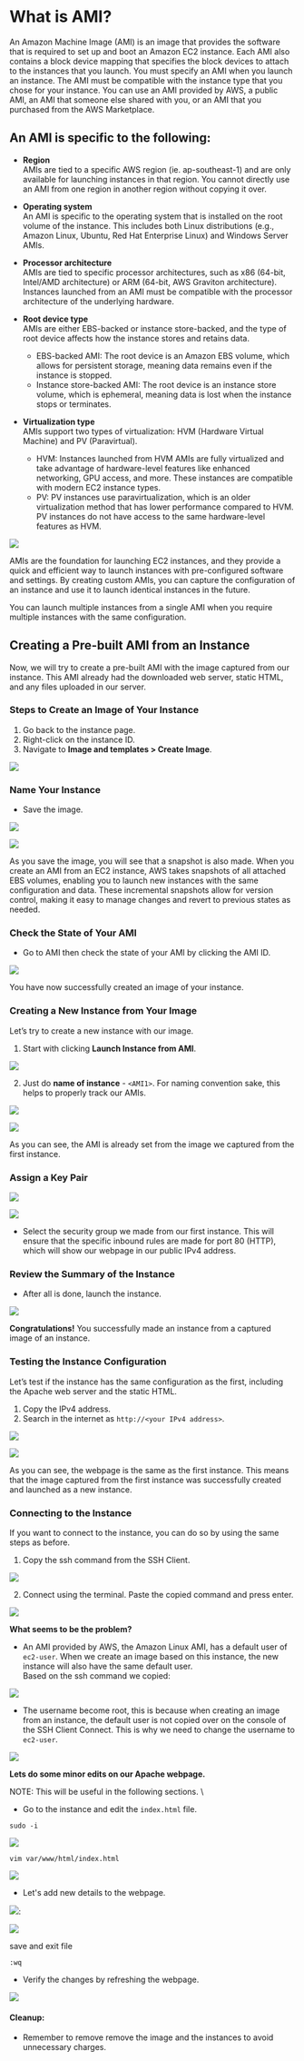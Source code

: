 # What is AMI?

An Amazon Machine Image (AMI) is an image that provides the software that is required to set up and boot an Amazon EC2 instance. Each AMI also contains a block device mapping that specifies the block devices to attach to the instances that you launch. You must specify an AMI when you launch an instance. The AMI must be compatible with the instance type that you chose for your instance. You can use an AMI provided by AWS, a public AMI, an AMI that someone else shared with you, or an AMI that you purchased from the AWS Marketplace.

## An AMI is specific to the following:

- **Region**  
  AMIs are tied to a specific AWS region (ie. ap-southeast-1) and are only available for launching instances in that region. You cannot directly use an AMI from one region in another region without copying it over.

- **Operating system**  
  An AMI is specific to the operating system that is installed on the root volume of the instance. This includes both Linux distributions (e.g., Amazon Linux, Ubuntu, Red Hat Enterprise Linux) and Windows Server AMIs.

- **Processor architecture**  
  AMIs are tied to specific processor architectures, such as x86 (64-bit, Intel/AMD architecture) or ARM (64-bit, AWS Graviton architecture). Instances launched from an AMI must be compatible with the processor architecture of the underlying hardware.

- **Root device type**  
  AMIs are either EBS-backed or instance store-backed, and the type of root device affects how the instance stores and retains data.
  - EBS-backed AMI: The root device is an Amazon EBS volume, which allows for persistent storage, meaning data remains even if the instance is stopped.
  - Instance store-backed AMI: The root device is an instance store volume, which is ephemeral, meaning data is lost when the instance stops or terminates.

- **Virtualization type**  
  AMIs support two types of virtualization: HVM (Hardware Virtual Machine) and PV (Paravirtual).
  - HVM: Instances launched from HVM AMIs are fully virtualized and take advantage of hardware-level features like enhanced networking, GPU access, and more. These instances are compatible with modern EC2 instance types.
  - PV: PV instances use paravirtualization, which is an older virtualization method that has lower performance compared to HVM. PV instances do not have access to the same hardware-level features as HVM.


![](img/AMI/AMI-01.png)

AMIs are the foundation for launching EC2 instances, and they provide a quick and efficient way to launch instances with pre-configured software and settings. By creating custom AMIs, you can capture the configuration of an instance and use it to launch identical instances in the future.

You can launch multiple instances from a single AMI when you require multiple instances with the same configuration. 

## Creating a Pre-built AMI from an Instance

Now, we will try to create a pre-built AMI with the image captured from our instance. This AMI already had the downloaded web server, static HTML, and any files uploaded in our server.

### Steps to Create an Image of Your Instance

1. Go back to the instance page.
2. Right-click on the instance ID.
3. Navigate to **Image and templates > Create Image**.

![](img/AMI/AMI-02.png)

### Name Your Instance

- Save the image.

![](img/AMI/AMI-03.png)

![](img/AMI/AMI-04.png)

As you save the image, you will see that a snapshot is also made. When you create an AMI from an EC2 instance, AWS takes snapshots of all attached EBS volumes, enabling you to launch new instances with the same configuration and data. These incremental snapshots allow for version control, making it easy to manage changes and revert to previous states as needed.

### Check the State of Your AMI

- Go to AMI then check the state of your AMI by clicking the AMI ID.

![](img/AMI/AMI-05.png)

You have now successfully created an image of your instance. 

### Creating a New Instance from Your Image

Let’s try to create a new instance with our image.

1. Start with clicking **Launch Instance from AMI**.

![](img/AMI/AMI-06.png)

2. Just do **name of instance** - `<AMI1>`. For naming convention sake, this helps to properly track our AMIs.

![](img/AMI/AMI-07.png)

![](img/AMI/AMI-08.png)

As you can see, the AMI is already set from the image we captured from the first instance.

### Assign a Key Pair

![](img/AMI/AMI-09.png)

![](img/AMI/AMI-11.png)

- Select the security group we made from our first instance. This will ensure that the specific inbound rules are made for port 80 (HTTP), which will show our webpage in our public IPv4 address.

### Review the Summary of the Instance

- After all is done, launch the instance.

![](img/AMI/AMI-10.png)

**Congratulations!** You successfully made an instance from a captured image of an instance.

### Testing the Instance Configuration

Let’s test if the instance has the same configuration as the first, including the Apache web server and the static HTML.

1. Copy the IPv4 address.
2. Search in the internet as `http://<your IPv4 address>`.

![](img/AMI/AMI-12.png)

![](img/AMI/AMI-13.png)

As you can see, the webpage is the same as the first instance. This means that the image captured from the first instance was successfully created and launched as a new instance.

### Connecting to the Instance

If you want to connect to the instance, you can do so by using the same steps as before.

1. Copy the ssh command from the SSH Client.

![](img/AMI/AMI-14.png)

2. Connect using the terminal. Paste the copied command and press enter.

![](img/AMI/AMI-15.png)

**What seems to be the problem?**  
- An AMI provided by AWS, the Amazon Linux AMI, has a default user of `ec2-user`. When we create an image based on this instance, the new instance will also have the same default user.  
Based on the ssh command we copied:

![](img/AMI/AMI-16.png)

- The username become root, this is because when creating an image from an instance, the default user is not copied over on the console of the SSH Client Connect. This is why we need to change the username to `ec2-user`.

![](img/AMI/AMI-17.png)


**Lets do some minor edits on our Apache webpage.**  

NOTE: This will be useful in the following sections.
\
- Go to the instance and edit the `index.html` file.

```
sudo -i
```

![](img/AMI/AMI-18.png)  

```
vim var/www/html/index.html
```

![](img/AMI/AMI-19.png)


- Let's add new details to the webpage.

![](img/AMI/AMI-20.png):

![](img/AMI/AMI-20-1.png)

save and exit file

```
:wq
```

- Verify the changes by refreshing the webpage.

![](img/AMI/AMI-21.png)

#### Cleanup:
- Remember to remove remove the image and the instances to avoid unnecessary charges.
